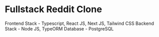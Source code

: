 # Fullstack Reddit Clone

Frontend Stack - Typescript, React JS, Next JS, Tailwind CSS
Backend Stack - Node JS, TypeORM
Database - PostgreSQL

